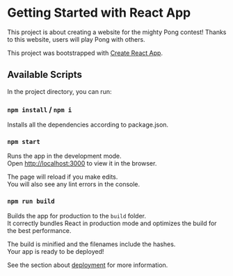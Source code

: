 # Getting Started with React App

This project is about creating a website for the mighty Pong contest!
Thanks to this website, users will play Pong with others.

This project was bootstrapped with [Create React App](https://github.com/facebook/create-react-app).

## Available Scripts

In the project directory, you can run:

### `npm install` / `npm i`

Installs all the dependencies according to package.json.

### `npm start`

Runs the app in the development mode.\
Open [http://localhost:3000](http://localhost:3000) to view it in the browser.

The page will reload if you make edits.\
You will also see any lint errors in the console.

### `npm run build`

Builds the app for production to the `build` folder.\
It correctly bundles React in production mode and optimizes the build for the best performance.

The build is minified and the filenames include the hashes.\
Your app is ready to be deployed!

See the section about [deployment](https://facebook.github.io/create-react-app/docs/deployment) for more information.
